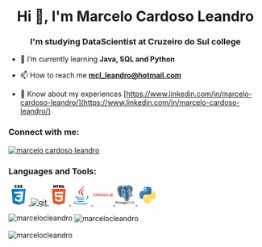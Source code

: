 <h1 align="center">Hi 👋, I'm Marcelo Cardoso Leandro</h1>
<h3 align="center">I'm studying DataScientist at Cruzeiro do Sul college</h3>

- 🌱 I’m currently learning **Java, SQL and Python**

- 📫 How to reach me **mcl_leandro@hotmail.com**

- 📄 Know about my experiences [https://www.linkedin.com/in/marcelo-cardoso-leandro/](https://www.linkedin.com/in/marcelo-cardoso-leandro/)

<h3 align="left">Connect with me:</h3>
<p align="left">
<a href="https://linkedin.com/in/marcelo cardoso leandro" target="blank"><img align="center" src="https://raw.githubusercontent.com/rahuldkjain/github-profile-readme-generator/master/src/images/icons/Social/linked-in-alt.svg" alt="marcelo cardoso leandro" height="30" width="40" /></a>
</p>

<h3 align="left">Languages and Tools:</h3>
<p align="left"> <a href="https://www.w3schools.com/css/" target="_blank"> <img src="https://raw.githubusercontent.com/devicons/devicon/master/icons/css3/css3-original-wordmark.svg" alt="css3" width="40" height="40"/> </a> <a href="https://git-scm.com/" target="_blank"> <img src="https://www.vectorlogo.zone/logos/git-scm/git-scm-icon.svg" alt="git" width="40" height="40"/> </a> <a href="https://www.w3.org/html/" target="_blank"> <img src="https://raw.githubusercontent.com/devicons/devicon/master/icons/html5/html5-original-wordmark.svg" alt="html5" width="40" height="40"/> </a> <a href="https://www.java.com" target="_blank"> <img src="https://raw.githubusercontent.com/devicons/devicon/master/icons/java/java-original.svg" alt="java" width="40" height="40"/> </a> <a href="https://www.oracle.com/" target="_blank"> <img src="https://raw.githubusercontent.com/devicons/devicon/master/icons/oracle/oracle-original.svg" alt="oracle" width="40" height="40"/> </a> <a href="https://www.postgresql.org" target="_blank"> <img src="https://raw.githubusercontent.com/devicons/devicon/master/icons/postgresql/postgresql-original-wordmark.svg" alt="postgresql" width="40" height="40"/> </a> <a href="https://www.python.org" target="_blank"> <img src="https://raw.githubusercontent.com/devicons/devicon/master/icons/python/python-original.svg" alt="python" width="40" height="40"/> </a> </p>

<p><img align="left" src="https://github-readme-stats.vercel.app/api/top-langs?username=marcelocleandro&show_icons=true&locale=en&layout=compact" alt="marcelocleandro" /></p>

<p>&nbsp;<img align="center" src="https://github-readme-stats.vercel.app/api?username=marcelocleandro&show_icons=true&locale=en" alt="marcelocleandro" /></p>

<p><img align="center" src="https://github-readme-streak-stats.herokuapp.com/?user=marcelocleandro&" alt="marcelocleandro" /></p>

